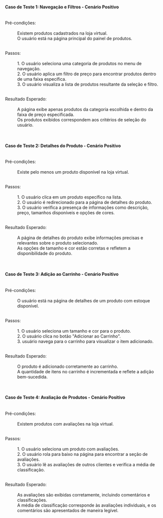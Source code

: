 <h4>Caso de Teste 1: Navegação e Filtros - Cenário Positivo</h4>
<dl>
  </br>
  <dt>Pré-condições:</dt>
  </br>
  <dd>Existem produtos cadastrados na loja virtual.</dd>
  <dd>O usuário está na página principal do painel de produtos.</dd>
</dl>
<dl>
  </br>
  <dt>Passos:</dt>
  </br>
  <dd>1. O usuário seleciona uma categoria de produtos no menu de navegação.</dd>
  <dd>2. O usuário aplica um filtro de preço para encontrar produtos dentro de uma faixa específica.</dd>
  <dd>3. O usuário visualiza a lista de produtos resultante da seleção e filtro.</dd>
</dl>
<dl>
  </br>
  <dt>Resultado Esperado:</dt>
  </br>
  <dd>A página exibe apenas produtos da categoria escolhida e dentro da faixa de preço especificada.</dd>
  <dd>Os produtos exibidos correspondem aos critérios de seleção do usuário.</dd>
</dl>
</br>
<h4>Caso de Teste 2: Detalhes do Produto - Cenário Positivo</h4>
<dl>
  </br>
  <dt>Pré-condições:</dt>
  </br>
  <dd>Existe pelo menos um produto disponível na loja virtual.</dd>
</dl>
<dl>
  </br>
  <dt>Passos:</dt>
  </br>
  <dd>1. O usuário clica em um produto específico na lista.</dd>
  <dd>2. O usuário é redirecionado para a página de detalhes do produto.</dd>
  <dd>3. O usuário verifica a presença de informações como descrição, preço, tamanhos disponíveis e opções de cores.</dd>
</dl>
<dl>
  </br>
  <dt>Resultado Esperado:</dt>
  </br>
  <dd>A página de detalhes do produto exibe informações precisas e relevantes sobre o produto selecionado.</dd>
  <dd>As opções de tamanho e cor estão corretas e refletem a disponibilidade do produto.</dd>
</dl>
</br>
<h4>Caso de Teste 3: Adição ao Carrinho - Cenário Positivo</h4>
<dl>
  </br>
  <dt>Pré-condições:</dt>
  </br>
  <dd>O usuário está na página de detalhes de um produto com estoque disponível.</dd>
</dl>
<dl>
<dl>
  </br>
  <dt>Passos:</dt>
  </br>
  <dd>1. O usuário seleciona um tamanho e cor para o produto.</dd>
  <dd>2. O usuário clica no botão "Adicionar ao Carrinho".</dd>
  <dd>3. usuário navega para o carrinho para visualizar o item adicionado.</dd>
</dl>
<dl>
  </br>
  <dt>Resultado Esperado:</dt>
  </br>
  <dd>O produto é adicionado corretamente ao carrinho.</dd>
  <dd>A quantidade de itens no carrinho é incrementada e reflete a adição bem-sucedida.</dd>
</dl>
</br>
<h4>Caso de Teste 4: Avaliação de Produtos - Cenário Positivo</h4>
<dl>
  </br>
  <dt>Pré-condições:</dt>
  </br>
  <dd>Existem produtos com avaliações na loja virtual.</dd>
</dl>
<dl>
  </br>
  <dt>Passos:</dt>
  </br>
  <dd>1. O usuário seleciona um produto com avaliações.</dd>
  <dd>2. O usuário rola para baixo na página para encontrar a seção de avaliações.</dd>
  <dd>3. O usuário lê as avaliações de outros clientes e verifica a média de classificação.</dd>
</dl>
<dl>
  </br>
  <dt>Resultado Esperado:</dt>
  </br>
  <dd>As avaliações são exibidas corretamente, incluindo comentários e classificações.</dd>
  <dd>A média de classificação corresponde às avaliações individuais, e os comentários são apresentados de maneira legível.</dd>
</dl>

